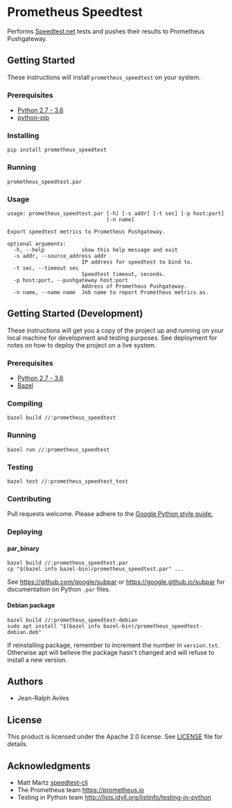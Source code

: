 # Prometheus Speedtest

Performs [Speedtest.net](http://speedtest.net) tests and pushes their results
to Prometheus Pushgateway.

## Getting Started

These instructions will install `prometheus_speedtest` on your system.

### Prerequisites

* [Python 2.7 - 3.6](https://www.python.org)
* [python-pip](https://packaging.python.org/tutorials/installing-packages)

### Installing

```
pip install prometheus_speedtest
```

### Running

```
prometheus_speedtest.par
```

### Usage

```
usage: prometheus_speedtest.par [-h] [-s addr] [-t sec] [-p host:port]
                                [-n name]

Export speedtest metrics to Prometheus Pushgateway.

optional arguments:
  -h, --help            show this help message and exit
  -s addr, --source_address addr
                        IP address for speedtest to bind to.
  -t sec, --timeout sec
                        Speedtest timeout, seconds.
  -p host:port, --pushgateway host:port
                        Address of Prometheus Pushgateway.
  -n name, --name name  Job name to report Prometheus metrics as.
```

## Getting Started (Development)

These instructions will get you a copy of the project up and running on your
local machine for development and testing purposes. See deployment for notes on
how to deploy the project on a live system.

### Prerequisites

* [Python 2.7 - 3.6](https://www.python.org)
* [Bazel](https://bazel.build)

### Compiling

```
bazel build //:prometheus_speedtest
```

### Running
```
bazel run //:prometheus_speedtest
```

### Testing
```
bazel test //:prometheus_speedtest_test
```

### Contributing

Pull requests welcome. Please adhere to the
[Google Python style guide.](https://google.github.io/styleguide/pyguide.html)

### Deploying

#### par\_binary

```
bazel build //:prometheus_speedtest.par
cp "$(bazel info bazel-bin)/prometheus_speedtest.par" ...
```

See <https://github.com/google/subpar> or <https://google.github.io/subpar> for
documentation on Python `.par` files.

#### Debian package

```
bazel build //:prometheus_speedtest-debian
sudo apt install "$(bazel info bazel-bin)/prometheus_speedtest-debian.deb"
```

If reinstalling package, remember to increment the number in `version.txt`.
Otherwise apt will believe the package hasn't changed and will refuse to
install a new version.

## Authors

* Jean-Ralph Aviles

## License

This product is licensed under the Apache 2.0 license. See [LICENSE](LICENSE)
file for details.

## Acknowledgments

* Matt Martz [speedtest-cli](https://github.com/sivel/speedtest-cli)
* The Prometheus team <https://prometheus.io>
* Testing in Python team <http://lists.idyll.org/listinfo/testing-in-python>
